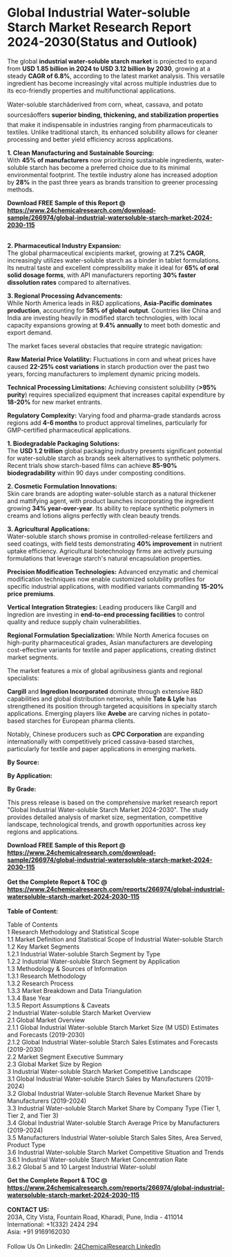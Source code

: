 <h1>Global Industrial Water-soluble Starch Market Research Report 2024-2030(Status and Outlook)</h1><p>The global <strong>industrial water-soluble starch market</strong> is projected to expand from <strong>USD 1.85 billion in 2024 to USD 3.12 billion by 2030</strong>, growing at a steady <strong>CAGR of 6.8%</strong>, according to the latest market analysis. This versatile ingredient has become increasingly vital across multiple industries due to its eco-friendly properties and multifunctional applications.</p><p>Water-soluble starchâderived from corn, wheat, cassava, and potato sourcesâoffers <strong>superior binding, thickening, and stabilization properties</strong> that make it indispensable in industries ranging from pharmaceuticals to textiles. Unlike traditional starch, its enhanced solubility allows for cleaner processing and better yield efficiency across applications.</p><p><strong>1. Clean Manufacturing and Sustainable Sourcing:</strong><br>
With <strong>45% of manufacturers</strong> now prioritizing sustainable ingredients, water-soluble starch has become a preferred choice due to its minimal environmental footprint. The textile industry alone has increased adoption by <strong>28%</strong> in the past three years as brands transition to greener processing methods.</p><div><b>Download FREE Sample of this Report @ 
            <a href="https://www.24chemicalresearch.com/download-sample/266974/global-industrial-watersoluble-starch-market-2024-2030-115">
            https://www.24chemicalresearch.com/download-sample/266974/global-industrial-watersoluble-starch-market-2024-2030-115</a></b></div><br><p><strong>2. Pharmaceutical Industry Expansion:</strong><br>
The global pharmaceutical excipients market, growing at <strong>7.2% CAGR</strong>, increasingly utilizes water-soluble starch as a binder in tablet formulations. Its neutral taste and excellent compressibility make it ideal for <strong>65% of oral solid dosage forms</strong>, with API manufacturers reporting <strong>30% faster dissolution rates</strong> compared to alternatives.</p><p><strong>3. Regional Processing Advancements:</strong><br>
While North America leads in R&amp;D applications, <strong>Asia-Pacific dominates production</strong>, accounting for <strong>58% of global output</strong>. Countries like China and India are investing heavily in modified starch technologies, with local capacity expansions growing at <strong>9.4% annually</strong> to meet both domestic and export demand.</p><p>The market faces several obstacles that require strategic navigation:</p><p><strong>Raw Material Price Volatility:</strong> Fluctuations in corn and wheat prices have caused <strong>22-25% cost variations</strong> in starch production over the past two years, forcing manufacturers to implement dynamic pricing models.</p><p><strong>Technical Processing Limitations:</strong> Achieving consistent solubility (<strong>&gt;95% purity</strong>) requires specialized equipment that increases capital expenditure by <strong>18-20%</strong> for new market entrants.</p><p><strong>Regulatory Complexity:</strong> Varying food and pharma-grade standards across regions add <strong>4-6 months</strong> to product approval timelines, particularly for GMP-certified pharmaceutical applications.</p><p><strong>1. Biodegradable Packaging Solutions:</strong><br>
The <strong>USD 1.2 trillion</strong> global packaging industry presents significant potential for water-soluble starch as brands seek alternatives to synthetic polymers. Recent trials show starch-based films can achieve <strong>85-90% biodegradability</strong> within 90 days under composting conditions.</p><p><strong>2. Cosmetic Formulation Innovations:</strong><br>
Skin care brands are adopting water-soluble starch as a natural thickener and mattifying agent, with product launches incorporating the ingredient growing <strong>34% year-over-year</strong>. Its ability to replace synthetic polymers in creams and lotions aligns perfectly with clean beauty trends.</p><p><strong>3. Agricultural Applications:</strong><br>
Water-soluble starch shows promise in controlled-release fertilizers and seed coatings, with field tests demonstrating <strong>40% improvement</strong> in nutrient uptake efficiency. Agricultural biotechnology firms are actively pursuing formulations that leverage starch's natural encapsulation properties.</p><p><strong>Precision Modification Technologies:</strong> Advanced enzymatic and chemical modification techniques now enable customized solubility profiles for specific industrial applications, with modified variants commanding <strong>15-20% price premiums</strong>.</p><p><strong>Vertical Integration Strategies:</strong> Leading producers like Cargill and Ingredion are investing in <strong>end-to-end processing facilities</strong> to control quality and reduce supply chain vulnerabilities.</p><p><strong>Regional Formulation Specialization:</strong> While North America focuses on high-purity pharmaceutical grades, Asian manufacturers are developing cost-effective variants for textile and paper applications, creating distinct market segments.</p><p>The market features a mix of global agribusiness giants and regional specialists:</p><p><strong>Cargill</strong> and <strong>Ingredion Incorporated</strong> dominate through extensive R&amp;D capabilities and global distribution networks, while <strong>Tate &amp; Lyle</strong> has strengthened its position through targeted acquisitions in specialty starch applications. Emerging players like <strong>Avebe</strong> are carving niches in potato-based starches for European pharma clients.</p><p>Notably, Chinese producers such as <strong>CPC Corporation</strong> are expanding internationally with competitively priced cassava-based starches, particularly for textile and paper applications in emerging markets.</p><p><strong>By Source:</strong></p><p><strong>By Application:</strong></p><p><strong>By Grade:</strong></p><p>This press release is based on the comprehensive market research report "Global Industrial Water-soluble Starch Market 2024-2030". The study provides detailed analysis of market size, segmentation, competitive landscape, technological trends, and growth opportunities across key regions and applications.</p><div><b>Download FREE Sample of this Report @ 
            <a href="https://www.24chemicalresearch.com/download-sample/266974/global-industrial-watersoluble-starch-market-2024-2030-115">
            https://www.24chemicalresearch.com/download-sample/266974/global-industrial-watersoluble-starch-market-2024-2030-115</a></b></div><br><div><b>Get the Complete Report & TOC @ 
            <a href="https://www.24chemicalresearch.com/reports/266974/global-industrial-watersoluble-starch-market-2024-2030-115">
            https://www.24chemicalresearch.com/reports/266974/global-industrial-watersoluble-starch-market-2024-2030-115</a></b></div><br>
            <b>Table of Content:</b><p>Table of Contents<br />
1 Research Methodology and Statistical Scope<br />
1.1 Market Definition and Statistical Scope of Industrial Water-soluble Starch<br />
1.2 Key Market Segments<br />
1.2.1 Industrial Water-soluble Starch Segment by Type<br />
1.2.2 Industrial Water-soluble Starch Segment by Application<br />
1.3 Methodology & Sources of Information<br />
1.3.1 Research Methodology<br />
1.3.2 Research Process<br />
1.3.3 Market Breakdown and Data Triangulation<br />
1.3.4 Base Year<br />
1.3.5 Report Assumptions & Caveats<br />
2 Industrial Water-soluble Starch Market Overview<br />
2.1 Global Market Overview<br />
2.1.1 Global Industrial Water-soluble Starch Market Size (M USD) Estimates and Forecasts (2019-2030)<br />
2.1.2 Global Industrial Water-soluble Starch Sales Estimates and Forecasts (2019-2030)<br />
2.2 Market Segment Executive Summary<br />
2.3 Global Market Size by Region<br />
3 Industrial Water-soluble Starch Market Competitive Landscape<br />
3.1 Global Industrial Water-soluble Starch Sales by Manufacturers (2019-2024)<br />
3.2 Global Industrial Water-soluble Starch Revenue Market Share by Manufacturers (2019-2024)<br />
3.3 Industrial Water-soluble Starch Market Share by Company Type (Tier 1, Tier 2, and Tier 3)<br />
3.4 Global Industrial Water-soluble Starch Average Price by Manufacturers (2019-2024)<br />
3.5 Manufacturers Industrial Water-soluble Starch Sales Sites, Area Served, Product Type<br />
3.6 Industrial Water-soluble Starch Market Competitive Situation and Trends<br />
3.6.1 Industrial Water-soluble Starch Market Concentration Rate<br />
3.6.2 Global 5 and 10 Largest Industrial Water-solubl</p><div><b>Get the Complete Report & TOC @ 
            <a href="https://www.24chemicalresearch.com/reports/266974/global-industrial-watersoluble-starch-market-2024-2030-115">
            https://www.24chemicalresearch.com/reports/266974/global-industrial-watersoluble-starch-market-2024-2030-115</a></b></div><br><b>CONTACT US:</b><br>
            203A, City Vista, Fountain Road, Kharadi, Pune, India - 411014<br>
            International: +1(332) 2424 294<br>
            Asia: +91 9169162030 <br><br>
            Follow Us On LinkedIn: <a href="https://www.linkedin.com/company/24chemicalresearch/">24ChemicalResearch LinkedIn</a>